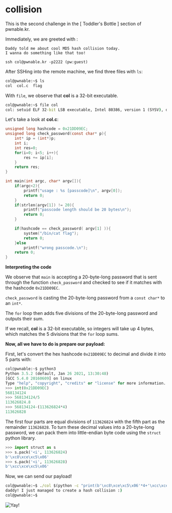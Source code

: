 # collision
This is the second challenge in the [ Toddler's Bottle ] section of pwnable.kr.

Immediately, we are greeted with :
```
Daddy told me about cool MD5 hash collision today.
I wanna do something like that too!

ssh col@pwnable.kr -p2222 (pw:guest)
```

After SSHing into the remote machine, we find three files with `ls`:
```cmd
col@pwnable:~$ ls
col  col.c  flag
```
With `file`, we observe that **col** is a 32-bit executable.
```cmd
col@pwnable:~$ file col
col: setuid ELF 32-bit LSB executable, Intel 80386, version 1 (SYSV), dynamically linked, interpreter /lib/ld-linux.so.2, for GNU/Linux 2.6.24, BuildID[sha1]=05a10e253161f02d8e6553d95018bc82c7b531fe, not stripped
```
Let's take a look at **col.c**:
```c
unsigned long hashcode = 0x21DD09EC;
unsigned long check_password(const char* p){
    int* ip = (int*)p;
    int i;
    int res=0;
    for(i=0; i<5; i++){
        res += ip[i];
    }
    return res;
}

int main(int argc, char* argv[]){
    if(argc<2){
        printf("usage : %s [passcode]\n", argv[0]);
        return 0;
    }
    if(strlen(argv[1]) != 20){
        printf("passcode length should be 20 bytes\n");
        return 0;
    }

    if(hashcode == check_password( argv[1] )){
        system("/bin/cat flag");
        return 0;
    }else
        printf("wrong passcode.\n");
    return 0;
}
```
**Interpreting the code**

We observe that `main` is accepting a 20-byte-long password that is sent through the function `check_password` and checked to see if it matches with the hashcode `0x21DD09EC`.

`check_password` is casting the 20-byte-long password from a `const char*` to an `int*`.

The `for` loop then adds five divisions of the 20-byte-long password and outputs their sum.

If we recall, **col** is a 32-bit executable, so integers will take up 4 bytes, which matches the 5 divisions that the `for` loop sums.

**Now, all we have to do is prepare our payload:**

First, let's convert the hex hashcode `0x21DD09EC` to decimal and divide it into 5 parts with:
```python
col@pwnable:~$ python3
Python 3.5.2 (default, Jan 26 2021, 13:30:48)
[GCC 5.4.0 20160609] on linux
Type "help", "copyright", "credits" or "license" for more information.
>>> int(0x21DD09EC)
568134124
>>> 568134124/5
113626824.8
>>> 568134124-(113626824*4)
113626828
```
The first four parts are equal divisions of `113626824` with the fifth part as the remainder `113626828`. 
To turn these decimal values into a 20-byte-long password, we can pack them into little-endian byte code using the `struct` python library.
```python
>>> import struct as s
>>> s.pack('<i', 113626824)
b'\xc8\xce\xc5\x06'
>>> s.pack('<i', 113626828)
b'\xcc\xce\xc5\x06'
```
Now, we can send our payload!
```cmd
col@pwnable:~$ ./col $(python -c "print(b'\xc8\xce\xc5\x06'*4+'\xcc\xce\xc5\x06')")
daddy! I just managed to create a hash collision :)
col@pwnable:~$
```
![Yay!](https://media.giphy.com/media/U5IXAxSQYXWfEu9ZDY/giphy.gif)
